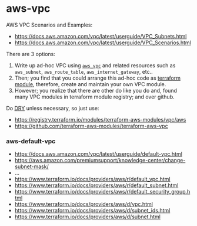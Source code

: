 # aws-vpc

AWS VPC Scenarios and Examples:
- https://docs.aws.amazon.com/vpc/latest/userguide/VPC_Subnets.html
- https://docs.aws.amazon.com/vpc/latest/userguide/VPC_Scenarios.html

There are 3 options:
1. Write up ad-hoc VPC using [`aws_vpc`](https://www.terraform.io/docs/providers/aws/r/vpc.html) and related resources such as `aws_subnet`, `aws_route_table`, `aws_internet_gateway`, etc..
2. Then; you find that you could arrange this ad-hoc code as [terraform module](https://www.terraform.io/docs/modules/index.html), therefore, create and maintain your own VPC module.
3. However; you realize that there are other do like you do and, found many VPC modules in terraform module registry; and over github.

Do [DRY](https://en.wikipedia.org/wiki/Don%27t_repeat_yourself) unless necessary, so just use:

- https://registry.terraform.io/modules/terraform-aws-modules/vpc/aws
- https://github.com/terraform-aws-modules/terraform-aws-vpc

### aws-default-vpc

- https://docs.aws.amazon.com/vpc/latest/userguide/default-vpc.html
- https://aws.amazon.com/premiumsupport/knowledge-center/change-subnet-mask/
- ...
- https://www.terraform.io/docs/providers/aws/r/default_vpc.html
- https://www.terraform.io/docs/providers/aws/r/default_subnet.html
- https://www.terraform.io/docs/providers/aws/r/default_security_group.html
- https://www.terraform.io/docs/providers/aws/d/vpc.html
- https://www.terraform.io/docs/providers/aws/d/subnet_ids.html
- https://www.terraform.io/docs/providers/aws/d/subnet.html
